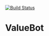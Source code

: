 [![Build Status](https://travis-ci.org/terzim/ValueBot.svg?branch=master)](https://travis-ci.org/terzim/ValueBot)

# ValueBot


